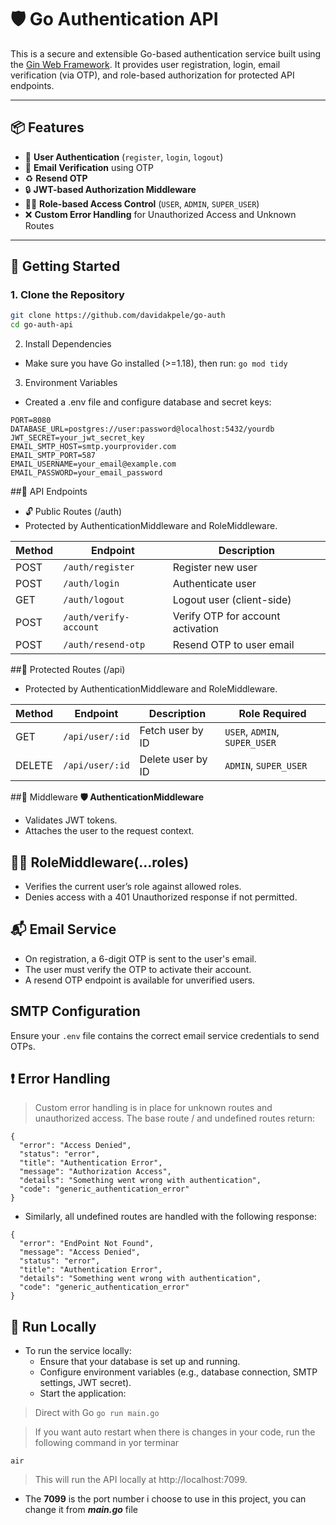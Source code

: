 # 🛡️ Go Authentication API

This is a secure and extensible Go-based authentication service built using the [Gin Web Framework](https://github.com/gin-gonic/gin). It provides user registration, login, email verification (via OTP), and role-based authorization for protected API endpoints.

---

## 📦 Features

- 🔐 **User Authentication** (`register`, `login`, `logout`)
- 📧 **Email Verification** using OTP
- ♻️ **Resend OTP**
- 🔒 **JWT-based Authorization Middleware**
- 🧑‍💼 **Role-based Access Control** (`USER`, `ADMIN`, `SUPER_USER`)
- ❌ **Custom Error Handling** for Unauthorized Access and Unknown Routes

---

## 🚀 Getting Started

### 1. Clone the Repository

```bash
git clone https://github.com/davidakpele/go-auth
cd go-auth-api
```
2. Install Dependencies
- Make sure you have Go installed (>=1.18), then run:
``` go mod tidy ```
3. Environment Variables
  - Created a .env file and configure database and secret keys:
```
PORT=8080
DATABASE_URL=postgres://user:password@localhost:5432/yourdb
JWT_SECRET=your_jwt_secret_key
EMAIL_SMTP_HOST=smtp.yourprovider.com
EMAIL_SMTP_PORT=587
EMAIL_USERNAME=your_email@example.com
EMAIL_PASSWORD=your_email_password
```
##📌 API Endpoints
 -  🔓 Public Routes (/auth)
  - Protected by AuthenticationMiddleware and RoleMiddleware.

| Method | Endpoint               | Description                       |
| ------ | ---------------------- | --------------------------------- |
| POST   | `/auth/register`       | Register new user                 |
| POST   | `/auth/login`          | Authenticate user                 |
| GET    | `/auth/logout`         | Logout user (client-side)         |
| POST   | `/auth/verify-account` | Verify OTP for account activation |
| POST   | `/auth/resend-otp`     | Resend OTP to user email          |

##🔐 Protected Routes (/api)
  - Protected by AuthenticationMiddleware and RoleMiddleware.

| Method | Endpoint        | Description       | Role Required                 |
| ------ | --------------- | ----------------- | ----------------------------- |
| GET    | `/api/user/:id` | Fetch user by ID  | `USER`, `ADMIN`, `SUPER_USER` |
| DELETE | `/api/user/:id` | Delete user by ID | `ADMIN`, `SUPER_USER`         |


##🔧 Middleware
**🛡️ AuthenticationMiddleware**
  - Validates JWT tokens.
  - Attaches the user to the request context.

## 🧑‍💼 RoleMiddleware(...roles)
  - Verifies the current user’s role against allowed roles.
  - Denies access with a 401 Unauthorized response if not permitted.

## 📬 Email Service
  - On registration, a 6-digit OTP is sent to the user's email.
  - The user must verify the OTP to activate their account.
  - A resend OTP endpoint is available for unverified users.


## SMTP Configuration
Ensure your ```.env``` file contains the correct email service credentials to send OTPs.

## ❗ Error Handling
> Custom error handling is in place for unknown routes and unauthorized access. The base route / and undefined routes return:
```
{
  "error": "Access Denied",
  "status": "error",
  "title": "Authentication Error",
  "message": "Authorization Access",
  "details": "Something went wrong with authentication",
  "code": "generic_authentication_error"
}
```
- Similarly, all undefined routes are handled with the following response:
```
{
  "error": "EndPoint Not Found",
  "message": "Access Denied",
  "status": "error",
  "title": "Authentication Error",
  "details": "Something went wrong with authentication",
  "code": "generic_authentication_error"
}
```

## 🧪 Run Locally
   - To run the service locally:
       - Ensure that your database is set up and running.
       - Configure environment variables (e.g., database connection, SMTP settings, JWT secret).
       - Start the application:

> Direct with Go
```go run main.go```

> If you want auto restart when there is changes in your code, run the following command in yor terminar 

```air``` 
> This will run the API locally at http://localhost:7099.

-  The **7099** is the port number i choose to use in this project, you can change it from **_main.go_** file
  
